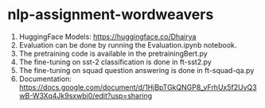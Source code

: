 # nlp-assignment-wordweavers

1) HuggingFace Models: https://huggingface.co/Dhairya
2) Evaluation can be done by running the Evaluation.ipynb notebook.
3) The pretraining code is available in the pretrainingBert.py
4) The fine-tuning on sst-2 classification is done in ft-sst2.py
5) The fine-tuning on squad question answering is done in ft-squad-qa.py
6) Documentation: https://docs.google.com/document/d/1HjBpTGkQNGP8_vFrhUx5f2UvQ3wB-W3Xq4Jk9sxwbi0/edit?usp=sharing
